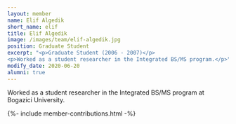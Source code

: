 ```yaml
---
layout: member
name: Elif Algedik
short_name: elif
title: Elif Algedik
image: /images/team/elif-algedik.jpg
position: Graduate Student
excerpt: "<p>Graduate Student (2006 - 2007)</p>
<p>Worked as a student researcher in the Integrated BS/MS program.</p>" 
modify_date: 2020-06-20 
alumni: true
---
```


Worked as a student researcher in the Integrated BS/MS program at Bogazici University.

{%- include member-contributions.html -%}